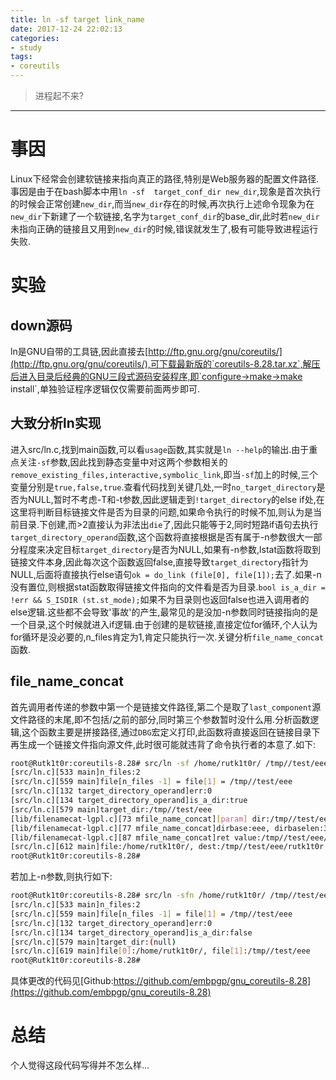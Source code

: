 ```yaml
---
title: ln -sf target link_name
date: 2017-12-24 22:02:13
categories:
- study
tags:
- coreutils
---
```


> 进程起不来?

-------------------------
# 事因
Linux下经常会创建软链接来指向真正的路径,特别是Web服务器的配置文件路径.事因是由于在bash脚本中用`ln -sf  target_conf_dir new_dir`,现象是首次执行的时候会正常创建`new_dir`,而当`new_dir`存在的时候,再次执行上述命令现象为在`new_dir`下新建了一个软链接,名字为`target_conf_dir`的base_dir,此时若`new_dir`未指向正确的链接且又用到`new_dir`的时候,错误就发生了,极有可能导致进程运行失败.

# 实验
## down源码
ln是GNU自带的工具链,因此直接去[http://ftp.gnu.org/gnu/coreutils/](http://ftp.gnu.org/gnu/coreutils/),可下载最新版的`coreutils-8.28.tar.xz`,解压后进入目录后经典的GNU三段式源码安装程序,即`configure->make->make install`,单独验证程序逻辑仅仅需要前面两步即可.

## 大致分析ln实现
进入src/ln.c,找到main函数,可以看`usage`函数,其实就是`ln --help`的输出.由于重点关注`-sf`参数,因此找到静态变量中对这两个参数相关的`remove_existing_files,interactive,symbolic_link`,即当`-sf`加上的时候,三个变量分别是`true,false,true`.查看代码找到关键几处,一时`no_target_directory`是否为NULL,暂时不考虑-T和-t参数,因此逻辑走到`!target_directory`的else if处,在这里将判断目标链接文件是否为目录的问题,如果命令执行的时候不加,则认为是当前目录.下创建,而>2直接认为非法出`die`了,因此只能等于2,同时短路if语句去执行`target_directory_operand`函数,这个函数将直接根据是否有属于-n参数很大一部分程度来决定目标`target_directory`是否为NULL,如果有-n参数,lstat函数将取到链接文件本身,因此每次这个函数返回false,直接导致`target_directory`指针为NULL,后面将直接执行else语句`ok = do_link (file[0], file[1]);`去了.如果-n没有置位,则根据stat函数取得链接文件指向的文件看是否为目录.`bool is_a_dir = !err && S_ISDIR (st.st_mode);`如果不为目录则也返回false也进入调用者的else逻辑.这些都不会导致'事故'的产生,最常见的是没加-n参数同时链接指向的是一个目录,这个时候就进入if逻辑.由于创建的是软链接,直接定位for循环,个人认为for循环是没必要的,n_files肯定为1,肯定只能执行一次.关键分析`file_name_concat`函数.

## file_name_concat
首先调用者传递的参数中第一个是链接文件路径,第二个是取了`last_component`源文件路径的末尾,即不包括/之前的部分,同时第三个参数暂时没什么用.分析函数逻辑,这个函数主要是拼接路径,通过`DBG`宏定义打印,此函数将直接返回在链接目录下再生成一个链接文件指向源文件,此时很可能就违背了命令执行者的本意了.如下:
```bash
root@Rutk1t0r:coreutils-8.28# src/ln -sf /home/rutk1t0r/ /tmp//test/eee
[src/ln.c][533 main]n_files:2
[src/ln.c][559 main]file[n_files -1] = file[1] = /tmp//test/eee
[src/ln.c][132 target_directory_operand]err:0
[src/ln.c][134 target_directory_operand]is_a_dir:true
[src/ln.c][579 main]target_dir:/tmp//test/eee
[lib/filenamecat-lgpl.c][73 mfile_name_concat][param] dir:/tmp//test/eee, abase:rutk1t0r/
[lib/filenamecat-lgpl.c][77 mfile_name_concat]dirbase:eee, dirbaselen:3, dirlen:14, needs_separator:1, base:rutk1t0r/, baselen:9
[lib/filenamecat-lgpl.c][87 mfile_name_concat]ret value:/tmp//test/eee/rutk1t0r/ ,base_in_result:rutk1t0r/
[src/ln.c][612 main]file:/home/rutk1t0r/, dest:/tmp//test/eee/rutk1t0r
root@Rutk1t0r:coreutils-8.28#

```
若加上-n参数,则执行如下:
```bash
root@Rutk1t0r:coreutils-8.28# src/ln -sfn /home/rutk1t0r/ /tmp//test/eee
[src/ln.c][533 main]n_files:2
[src/ln.c][559 main]file[n_files -1] = file[1] = /tmp//test/eee
[src/ln.c][132 target_directory_operand]err:0
[src/ln.c][134 target_directory_operand]is_a_dir:false
[src/ln.c][579 main]target_dir:(null)
[src/ln.c][619 main]file[0]:/home/rutk1t0r/, file[1]:/tmp//test/eee
root@Rutk1t0r:coreutils-8.28# 
```
具体更改的代码见[Github:https://github.com/embpgp/gnu_coreutils-8.28](https://github.com/embpgp/gnu_coreutils-8.28)
# 总结
个人觉得这段代码写得并不怎么样...